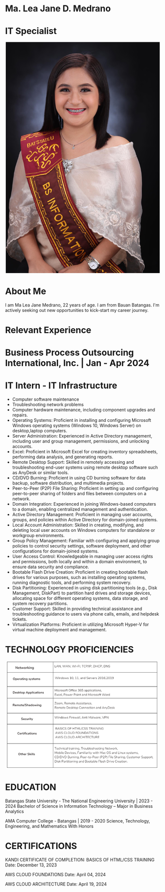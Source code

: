 # Ma. Lea Jane D. Medrano
# IT Specialist
<div align="center">
  <img src="https://github.com/Maleajane/Medrano-Portfolio/blob/main/441988712_1132619884447478_4176310865170617398_n.jpg" alt="441988712_1132619884447478_4176310865170617398_n.jpg" width="500"/>
</div>

# About Me
I am Ma Lea Jane Medrano, 22 years of age. I am from Bauan Batangas. I'm actively seeking out new opportunities to kick-start my career journey.

# Relevant Experience
# Business Process Outsourcing International, Inc. | Jan - Apr 2024
# IT Intern - IT Infrastructure
* Computer software maintenance
* Troubleshooting network problems
* Computer hardware maintenance, including component upgrades and repairs.
* Operating Systems: Proficient in installing and configuring Microsoft Windows operating systems (Windows 10, Windows Server) on desktop,laptop computers.
* Server Administration: Experienced in Active Directory management, including user and group management, permissions, and unlocking accounts.
* Excel: Proficient in Microsoft Excel for creating inventory spreadsheets, performing data analysis, and generating reports.
* Remote Desktop Support: Skilled in remotely accessing and troubleshooting end-user systems using remote desktop software such as AnyDesk or similar tools.
* CD/DVD Burning: Proficient in using CD burning software for data backup, software distribution, and multimedia projects.
* Peer-to-Peer (P2P) File Sharing: Proficient in setting up and configuring peer-to-peer sharing of folders and files between computers on a network.
* Domain Integration: Experienced in joining Windows-based computers to a domain, enabling centralized management and authentication.
* Active Directory Management: Proficient in managing user accounts, groups, and policies within Active Directory for domain-joined systems.
* Local Account Administration: Skilled in creating, modifying, and deleting local user accounts on Windows computers for standalone or workgroup environments.
* Group Policy Management: Familiar with configuring and applying group policies to control security settings, software deployment, and other configurations for domain-joined systems.
* User Access Control: Knowledgeable in managing user access rights and permissions, both locally and within a domain environment, to ensure data security and compliance.
* Bootable Flash Drive Creation: Proficient in creating bootable flash drives for various purposes, such as installing operating systems, running diagnostic tools, and performing system recovery.
* Disk Partitioning: Experienced in using disk partitioning tools (e.g., Disk Management, DiskPart) to partition hard drives and storage devices, allocating space for different operating systems, data storage, and system recovery partitions.
* Customer Support: Skilled in providing technical assistance and troubleshooting guidance to users via phone calls, emails, and helpdesk tickets.
* Virtualization Platforms: Proficient in utilizing Microsoft Hyper-V for virtual machine deployment and management.

# TECHNOLOGY PROFICIENCIES
<div align="center">
  <img src="https://github.com/Maleajane/Medrano-Portfolio/blob/main/Skills.png" alt="Skills.png" width="500"/>
</div>

# EDUCATION
Batangas State University - The National Engineering University | 2023 - 2024 
Bachelor of Science in Information Technology – Major in Business Analytics 

AMA Computer College - Batangas | 2019 - 2020 
Science, Technology, Engineering, and Mathematics 
With Honors 

# CERTIFICATIONS
KANDI CERTIFICATE OF COMPLETION: BASICS OF HTML/CSS TRAINING 
Date: December 13, 2023 

AWS CLOUD FOUNDATIONS 
Date: April 04, 2024

AWS CLOUD ARCHITECTURE 
Date: April 19, 2024 



